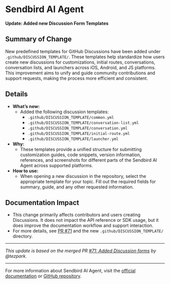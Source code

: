 # Sendbird AI Agent

**Update: Added new Discussion Form Templates**

## Summary of Change

New predefined templates for GitHub Discussions have been added under `.github/DISCUSSION_TEMPLATE/`. These templates help standardize how users create new discussions for customizations, initial routes, conversations, conversation lists, and launchers across iOS, Android, and JS platforms. This improvement aims to unify and guide community contributions and support requests, making the process more efficient and consistent.

## Details

- **What’s new:**
  - Added the following discussion templates:
    - `.github/DISCUSSION_TEMPLATE/common.yml`
    - `.github/DISCUSSION_TEMPLATE/conversation-list.yml`
    - `.github/DISCUSSION_TEMPLATE/conversation.yml`
    - `.github/DISCUSSION_TEMPLATE/initial-route.yml`
    - `.github/DISCUSSION_TEMPLATE/launcher.yml`
- **Why:**
  - These templates provide a unified structure for submitting customization guides, code snippets, version information, references, and screenshots for different parts of the Sendbird AI Agent across supported platforms.
- **How to use:**
  - When opening a new discussion in the repository, select the appropriate template for your topic. Fill out the required fields for summary, guide, and any other requested information.

## Documentation Impact

- This change primarily affects contributors and users creating Discussions. It does not impact the API reference or SDK usage, but it does improve the documentation workflow and support interaction.
- For more details, see [PR #71](https://github.com/sendbird/sendbird-ai-agent/pull/71) and the new `.github/DISCUSSION_TEMPLATE/` directory.

---

_This update is based on the merged PR [#71: Added Discussion forms](https://github.com/sendbird/sendbird-ai-agent/pull/71) by @tezpark._

---

For more information about Sendbird AI Agent, visit the [official documentation](https://sendbird.com/docs) or [GitHub repository](https://github.com/sendbird/sendbird-ai-agent).
